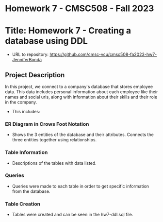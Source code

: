 # Homework 7 - CMSC508 - Fall 2023

# Title: Homework 7 - Creating a database using DDL 

* URL to repository: <https://github.com/cmsc-vcu/cmsc508-fa2023-hw7-JenniferBonda>

## Project Description

In this project, we connect to a company's database that stores employee data. This data includes personal information about each employee like their names and social urls, along with information about their skills and their role in the company. 

* This includes:

### ER Diagram in Crows Foot Notation
* Shows the 3 entities of the database and their attributes. Connects the three entities together using relationships.

### Table Information
* Descriptions of the tables with data listed.

### Queries
* Queries were made to each table in order to get specific information from the database.

### Table Creation
* Tables were created and can be seen in the hw7-ddl.sql file.